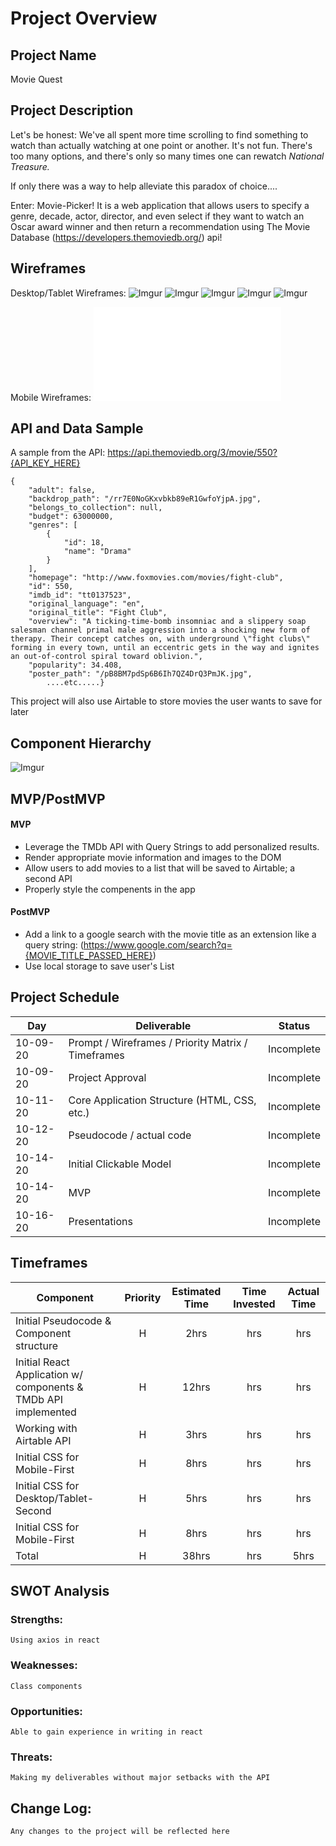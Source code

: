 # Project Overview

## Project Name

Movie Quest

## Project Description

Let's be honest: We've all spent more time scrolling to find something to watch than actually watching at one point or another. It's not fun. There's too many options, and there's only so many times one can rewatch *National Treasure.*  

If only there was a way to help alleviate this paradox of choice....

Enter: Movie-Picker! It is a web application that allows users to specify a genre, decade, actor, director, and even select if they want to watch an Oscar award winner and then return a recommendation using The Movie Database (https://developers.themoviedb.org/) api!


## Wireframes
Desktop/Tablet Wireframes:
![Imgur](https://i.imgur.com/PAmvMgT.png)
![Imgur](https://i.imgur.com/hSAyMXR.png)
![Imgur](https://i.imgur.com/JHWz7ua.png)
![Imgur](https://i.imgur.com/JHWz7ua.png)
![Imgur](https://i.imgur.com/qKlNDrd.png)

Mobile Wireframes:
![a relative link](Mobile-wireframes.md)


## API and Data Sample

A sample from the API: https://api.themoviedb.org/3/movie/550?{API_KEY_HERE}
```
{
    "adult": false,
    "backdrop_path": "/rr7E0NoGKxvbkb89eR1GwfoYjpA.jpg",
    "belongs_to_collection": null,
    "budget": 63000000,
    "genres": [
        {
            "id": 18,
            "name": "Drama"
        }
    ],
    "homepage": "http://www.foxmovies.com/movies/fight-club",
    "id": 550,
    "imdb_id": "tt0137523",
    "original_language": "en",
    "original_title": "Fight Club",
    "overview": "A ticking-time-bomb insomniac and a slippery soap salesman channel primal male aggression into a shocking new form of therapy. Their concept catches on, with underground \"fight clubs\" forming in every town, until an eccentric gets in the way and ignites an out-of-control spiral toward oblivion.",
    "popularity": 34.408,
    "poster_path": "/pB8BM7pdSp6B6Ih7QZ4DrQ3PmJK.jpg",
        ....etc.....}
```

This project will also use Airtable to store movies the user wants to save for later

## Component Hierarchy
![Imgur](https://i.imgur.com/EYCoSkD.png)

## MVP/PostMVP

#### MVP 

- Leverage the TMDb API with Query Strings to add personalized results.
- Render appropriate movie information and images to the DOM
- Allow users to add movies to a list that will be saved to Airtable; a second API
- Properly style the compenents in the app

#### PostMVP  

- Add a link to a google search with the movie title as an extension like a query string: (https://www.google.com/search?q={MOVIE_TITLE_PASSED_HERE})
- Use local storage to save user's List

## Project Schedule

|  Day | Deliverable | Status
|---|---| ---|
|10-09-20| Prompt / Wireframes / Priority Matrix / Timeframes | Incomplete
|10-09-20| Project Approval | Incomplete
|10-11-20| Core Application Structure (HTML, CSS, etc.) | Incomplete
|10-12-20| Pseudocode / actual code | Incomplete
|10-14-20| Initial Clickable Model  | Incomplete
|10-14-20| MVP | Incomplete
|10-16-20| Presentations | Incomplete

## Timeframes

| Component | Priority | Estimated Time | Time Invested | Actual Time |
| --- | :---: |  :---: | :---: | :---: |
| Initial Pseudocode & Component structure| H | 2hrs| hrs | hrs |
| Initial React Application w/ components & TMDb API implemented| H | 12hrs| hrs | hrs |
| Working with Airtable API | H | 3hrs| hrs | hrs |
| Initial CSS for Mobile-First | H | 8hrs| hrs | hrs |
| Initial CSS for Desktop/Tablet-Second | H | 5hrs| hrs | hrs |
| Initial CSS for Mobile-First | H | 8hrs| hrs | hrs |
| Total | H | 38hrs| hrs | 5hrs |

## SWOT Analysis

### Strengths:
    Using axios in react
### Weaknesses:
    Class components
### Opportunities:
    Able to gain experience in writing in react
### Threats:
    Making my deliverables without major setbacks with the API

## Change Log:

    Any changes to the project will be reflected here

